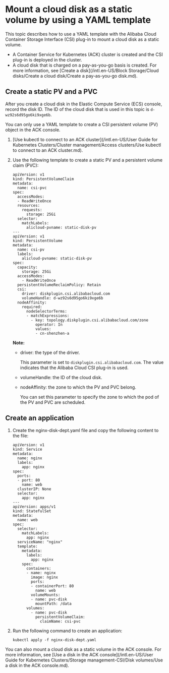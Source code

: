 # Mount a cloud disk as a static volume by using a YAML template

This topic describes how to use a YAML template with the Alibaba Cloud Container Storage Interface \(CSI\) plug-in to mount a cloud disk as a static volume.

-   A Container Service for Kubernetes \(ACK\) cluster is created and the CSI plug-in is deployed in the cluster.
-   A cloud disk that is charged on a pay-as-you-go basis is created. For more information, see [Create a disk](/intl.en-US/Block Storage/Cloud disks/Create a cloud disk/Create a pay-as-you-go disk.md).

## Create a static PV and a PVC

After you create a cloud disk in the Elastic Compute Service \(ECS\) console, record the disk ID. The ID of the cloud disk that is used in this topic is `d-wz92s6d95go6ki9xge6b`.

You can only use a YAML template to create a CSI persistent volume \(PV\) object in the ACK console.

1.  [Use kubectl to connect to an ACK cluster](/intl.en-US/User Guide for Kubernetes Clusters/Cluster management/Access clusters/Use kubectl to connect to an ACK cluster.md).

2.  Use the following template to create a static PV and a persistent volume claim \(PVC\):

    ```
    apiVersion: v1
    kind: PersistentVolumeClaim
    metadata:
      name: csi-pvc
    spec:
      accessModes:
      - ReadWriteOnce
      resources:
        requests:
          storage: 25Gi
      selector:
        matchLabels:
          alicloud-pvname: static-disk-pv
    ---
    apiVersion: v1
    kind: PersistentVolume
    metadata:
      name: csi-pv
      labels:
        alicloud-pvname: static-disk-pv
    spec:
      capacity:
        storage: 25Gi
      accessModes:
        - ReadWriteOnce
      persistentVolumeReclaimPolicy: Retain
      csi:
        driver: diskplugin.csi.alibabacloud.com
        volumeHandle: d-wz92s6d95go6ki9xge6b
      nodeAffinity:
        required:
          nodeSelectorTerms:
          - matchExpressions:
            - key: topology.diskplugin.csi.alibabacloud.com/zone
              operator: In
              values:
              - cn-shenzhen-a
    ```

    **Note:**

    -   driver: the type of the driver.

        This parameter is set to `diskplugin.csi.alibabacloud.com`. The value indicates that the Alibaba Cloud CSI plug-in is used.

    -   volumeHandle: the ID of the cloud disk.
    -   nodeAffinity: the zone to which the PV and PVC belong.

        You can set this parameter to specify the zone to which the pod of the PV and PVC are scheduled.


## Create an application

1.  Create the nginx-disk-dept.yaml file and copy the following content to the file:

    ```
    apiVersion: v1
    kind: Service
    metadata:
      name: nginx
      labels:
        app: nginx
    spec:
      ports:
      - port: 80
        name: web
      clusterIP: None
      selector:
        app: nginx
    ---
    apiVersion: apps/v1
    kind: StatefulSet
    metadata:
      name: web
    spec:
      selector:
        matchLabels:
          app: nginx
      serviceName: "nginx"
      template:
        metadata:
          labels:
            app: nginx
        spec:
          containers:
          - name: nginx
            image: nginx
            ports:
            - containerPort: 80
              name: web
            volumeMounts:
            - name: pvc-disk
              mountPath: /data
          volumes:
            - name: pvc-disk
              persistentVolumeClaim:
                claimName: csi-pvc
    ```

2.  Run the following command to create an application:

    ```
    kubectl apply -f nginx-disk-dept.yaml
    ```


You can also mount a cloud disk as a static volume in the ACK console. For more information, see [Use a disk in the ACK console](/intl.en-US/User Guide for Kubernetes Clusters/Storage management-CSI/Disk volumes/Use a disk in the ACK console.md).

